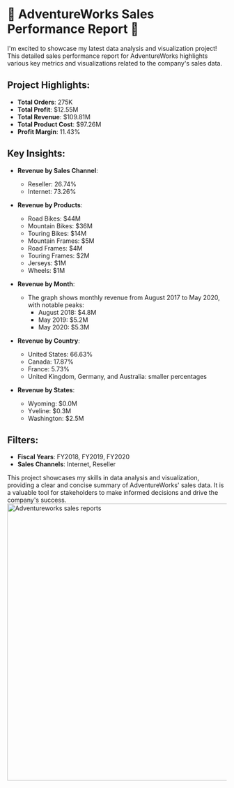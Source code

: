 # 🚀 AdventureWorks Sales Performance Report 🚀

I'm excited to showcase my latest data analysis and visualization project! This detailed sales performance report for AdventureWorks highlights various key metrics and visualizations related to the company's sales data.

## Project Highlights:
- **Total Orders**: 275K
- **Total Profit**: $12.55M
- **Total Revenue**: $109.81M
- **Total Product Cost**: $97.26M
- **Profit Margin**: 11.43%

## Key Insights:
- **Revenue by Sales Channel**:
  - Reseller: 26.74%
  - Internet: 73.26%

- **Revenue by Products**:
  - Road Bikes: $44M
  - Mountain Bikes: $36M
  - Touring Bikes: $14M
  - Mountain Frames: $5M
  - Road Frames: $4M
  - Touring Frames: $2M
  - Jerseys: $1M
  - Wheels: $1M

- **Revenue by Month**:
  - The graph shows monthly revenue from August 2017 to May 2020, with notable peaks:
    - August 2018: $4.8M
    - May 2019: $5.2M
    - May 2020: $5.3M

- **Revenue by Country**:
  - United States: 66.63%
  - Canada: 17.87%
  - France: 5.73%
  - United Kingdom, Germany, and Australia: smaller percentages

- **Revenue by States**:
  - Wyoming: $0.0M
  - Yveline: $0.3M
  - Washington: $2.5M

## Filters:
- **Fiscal Years**: FY2018, FY2019, FY2020
- **Sales Channels**: Internet, Reseller

This project showcases my skills in data analysis and visualization, providing a clear and concise summary of AdventureWorks' sales data. It is a valuable tool for stakeholders to make informed decisions and drive the company's success.
<img width="635" alt="Adventureworks sales reports" src="https://github.com/user-attachments/assets/eb3f6c30-6d69-471b-a3b5-43cbb1834eee">

